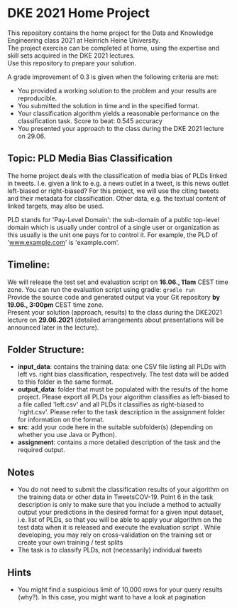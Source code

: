 # DKE 2021 Home Project

This repository contains the home project for the Data and Knowledge Engineering class 2021 at Heinrich Heine University.  
The project exercise can be completed at home, using the expertise and skill sets acquired in the DKE 2021 lectures.  
Use this repository to prepare your solution. 

A grade improvement of 0.3 is given when the following criteria are met:
* You provided a working solution to the problem and your results are reproducible. 
* You submitted the solution in time and in the specified format. 
* Your classification algorithm yields a reasonable performance on the classification task. Score to beat: 0.545 accuracy 
* You presented your approach to the class during the DKE 2021 lecture on 29.06.



## Topic: PLD Media Bias Classification
The home project deals with the classification of media bias of PLDs linked in tweets. I.e. given a link to e.g. a news outlet in a tweet, is this news outlet left-biased or right-biased? For this project, we will use the citing tweets and their metadata for classification. Other data, e.g. the textual content of linked targets, may also be used. 

PLD stands for 'Pay-Level Domain': the sub-domain of a public top-level domain which is usually under control of a single user or organization as this usually is the unit one pays for to control it. 
For example, the PLD of 'www.example.com' is 'example.com'.


## Timeline: 
We will release the test set and evaluation script on **16.06., 11am** CEST time zone. You can run the evaluation script using gradle: ```gradle run```  
Provide the source code and generated output via your Git repository **by 19.06., 3:00pm** CEST time zone.  
Present your solution (approach, results) to the class during the DKE2021 lecture on **29.06.2021** (detailed arrangements about presentations will be announced later in the lecture).

## Folder Structure:
* **input_data**:  contains the training data: one CSV file listing all PLDs with left vs. right bias classification, respectively. The test data will be added to this folder in the same format. 
* **output_data**: folder that must be populated with the results of the home project. Please export all PLDs your algorithm classifies as left-biased to a file called 'left.csv' and all PLDs it classifies as right-biased to 'right.csv'. Please refer to the task description in the assignment folder for information on the format.  
* **src**: add your code here in the suitable subfolder(s) (depending on whether you use Java or Python).
* **assignment**: contains a more detailed description of the task and the required output. 

## Notes
 * You do not need to submit the classification results of your algorithm on the training data or other data in TweetsCOV-19. Point 6 in the task description is only to make sure that you include a method to actually output your predictions in the desired format for a given input dataset, i.e. list of PLDs, so that you will be able to apply your algorithm on the test data when it is released and execute the evaluation script . While developing, you may rely on cross-validation on the training set or create your own training / test splits
 * The task is to classify PLDs, not (necessarily) individual tweets

## Hints
 * You might find a suspicious limit of 10,000 rows for your query results (why?). In this case, you might want to have a look at pagination
